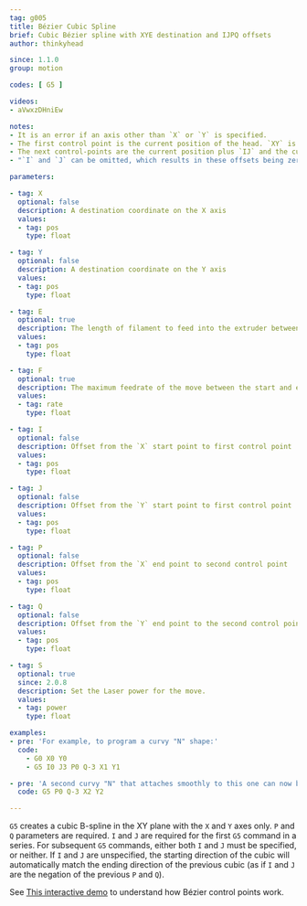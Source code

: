 ```yaml
---
tag: g005
title: Bézier Cubic Spline
brief: Cubic Bézier spline with XYE destination and IJPQ offsets
author: thinkyhead

since: 1.1.0
group: motion

codes: [ G5 ]

videos:
- aVwxzDHniEw

notes:
- It is an error if an axis other than `X` or `Y` is specified.
- The first control point is the current position of the head. `XY` is the destination (the last control point of the spline).
- The next control-points are the current position plus `IJ` and the current position plus `PQ`.
- "`I` and `J` can be omitted, which results in these offsets being zero. This produces a 3-point spline (try the [interactive demo](//www.geogebra.org/m/WPHQ9rUt)). However, `P` and `Q` are required (otherwise you just get a linear movement)."

parameters:

- tag: X
  optional: false
  description: A destination coordinate on the X axis
  values:
  - tag: pos
    type: float

- tag: Y
  optional: false
  description: A destination coordinate on the Y axis
  values:
  - tag: pos
    type: float

- tag: E
  optional: true
  description: The length of filament to feed into the extruder between the start and end point
  values:
  - tag: pos
    type: float

- tag: F
  optional: true
  description: The maximum feedrate of the move between the start and end point (in current units per second). This value applies to all subsequent moves.
  values:
  - tag: rate
    type: float

- tag: I
  optional: false
  description: Offset from the `X` start point to first control point
  values:
  - tag: pos
    type: float

- tag: J
  optional: false
  description: Offset from the `Y` start point to first control point
  values:
  - tag: pos
    type: float

- tag: P
  optional: false
  description: Offset from the `X` end point to second control point
  values:
  - tag: pos
    type: float

- tag: Q
  optional: false
  description: Offset from the `Y` end point to the second control point
  values:
  - tag: pos
    type: float

- tag: S
  optional: true
  since: 2.0.8
  description: Set the Laser power for the move.
  values:
  - tag: power
    type: float

examples:
- pre: 'For example, to program a curvy "N" shape:'
  code:
    - G0 X0 Y0
    - G5 I0 J3 P0 Q-3 X1 Y1

- pre: 'A second curvy "N" that attaches smoothly to this one can now be made without specifying `I` and `J`:'
  code: G5 P0 Q-3 X2 Y2

---
```


`G5` creates a cubic B-spline in the XY plane with the `X` and `Y` axes only. `P` and `Q` parameters are required. `I` and `J` are required for the first `G5` command in a series. For subsequent `G5` commands, either both `I` and `J` must be specified, or neither. If `I` and `J` are unspecified, the starting direction of the cubic will automatically match the ending direction of the previous cubic (as if `I` and `J` are the negation of the previous `P` and `Q`).

See [This interactive demo](//www.geogebra.org/m/WPHQ9rUt) to understand how Bézier control points work.
